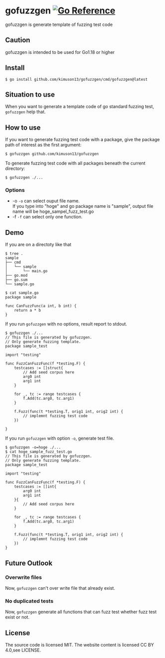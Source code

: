 # gofuzzgen [![Go Reference](https://pkg.go.dev/badge/github.com/kimuson13/gofuzzgen.svg)](https://pkg.go.dev/github.com/kimuson13/gofuzzgen)
gofuzzgen is generate template of fuzzing test code
## Caution
gofuzzgen is intended to be used for Go1.18 or higher
## Install
```
$ go install github.com/kimuson13/gofuzzgen/cmd/gofuzzgen@latest
```
## Situation to use
When you want to generate a template code of go standard fuzzing test, `gofuzzgen` help that.
## How to use
If you want to generate fuzzing test code with a package, give the package path of interest as the first
argument:
```
$ gofuzzgen github.com/kimuson13/gofuzzgen
```
To generate fuzzing test code with all packages beneath the current directory:
```
$ gofuzzgen ./...
```
### Options
- -o
`-o` can select ouput file name.  
If you type into "hoge" and go package name is "sample", output file name will be hoge_sampel_fuzz_test.go
- -f
`-f` can select only one function.
## Demo
If you are on a directoty like that
```
$ tree .
sample
├── cmd
│   └── sample
│       └── main.go
├── go.mod
├── go.sum
└── sample.go
```
```
$ cat sample.go
package sample

func CanFuzzFunc(a int, b int) {
    return a * b
}
```
If you run `gofuzzgen` with no options, result report to stdout.
```
$ gofuzzgen ./...
// This file is generated by gofuzzgen.
// Only generate fuzzing template.
package sample_test

import "testing"

func FuzzCanFuzzFunc(f *testing.F) {
    testcases := []struct{
        // Add seed corpus here
        arg0 int
        arg1 int
    }

    for _, tc := range testcases {
        f.Add(tc.arg0, tc.arg1)
    }

    f.Fuzz(func(t *testing.T, orig1 int, orig2 int) {
        // implemnt fuzzing test code
    })

}
```
If you run `gofuzzgen` with option `-o`, generate test file.
```
$ gofuzzgen -o=hoge ./...
$ cat hoge_sample_fuzz_test.go
// This file is generated by gofuzzgen.
// Only generate fuzzing template.
package sample_test

import "testing"

func FuzzCanFuzzFunc(f *testing.F) {
    testcases := []int{
        arg0 int
        arg1 int
    }{
        // Add seed corpus here
    }

    for _, tc := range testcases {
        f.Add(tc.arg0, tc.arg1)
    }

    f.Fuzz(func(t *testing.T, orig1 int, orig2 int) {
        // implemnt fuzzing test code
    })
}
```
## Future Outlook
### Overwrite files
Now, `gofuzzgen` can't over write file that already exist.
### No duplicated tests
Now, `gofuzzgen` generate all functions that can fuzz test whether fuzz test exist or not.
## License
The source code is licensed MIT. The website content is licensed CC BY 4.0,see LICENSE.
